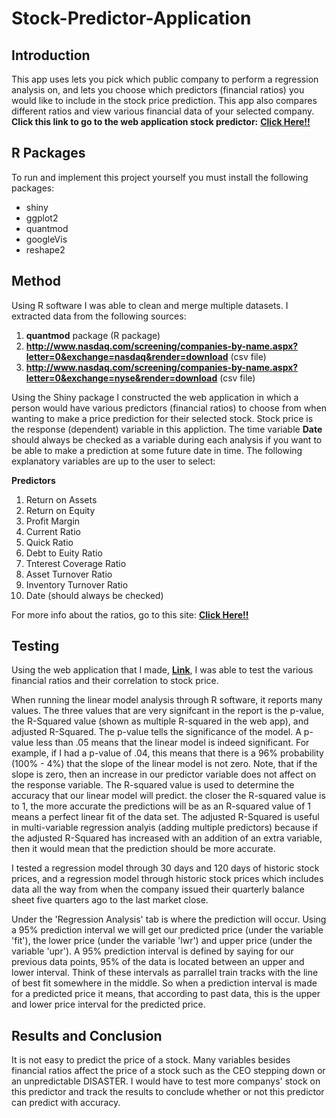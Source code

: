# Stock-Predictor-Application

## Introduction
This app uses lets you pick which public company to perform a regression analysis on, and lets you choose which predictors (financial ratios) you would like to include in the stock price prediction. This app also compares different ratios and view various financial data of your selected company. **Click this link to go to the web application stock predictor:** [**Click Here!!**](https://jnacino.shinyapps.io/Stock-Predictor-Application/)

## R Packages

To run and implement this project yourself you must install the following packages:

* shiny
* ggplot2
* quantmod
* googleVis
* reshape2


## Method

Using R software I was able to clean and merge multiple datasets. I extracted data from the following sources: 

1. **quantmod** package (R package)
2. **http://www.nasdaq.com/screening/companies-by-name.aspx?letter=0&exchange=nasdaq&render=download** (csv file)
3. **http://www.nasdaq.com/screening/companies-by-name.aspx?letter=0&exchange=nyse&render=download** (csv file)

Using the Shiny package I constructed the web application in which a person would have various predictors (financial ratios) to choose from when wanting to make a price prediction for their selected stock. Stock price is the response (dependent) variable in this appliction. The time variable **Date** should always be checked as a variable during each analysis if you want to be able to make a prediction at some future date in time. The following explanatory variables are up to the user to select:

**Predictors** 

1. Return on Assets
2. Return on Equity
3. Profit Margin
4. Current Ratio
5. Quick Ratio
6. Debt to Euity Ratio
7. Tnterest Coverage Ratio
8. Asset Turnover Ratio
9. Inventory Turnover Ratio
10. Date (should always be checked)

For more info about the ratios, go to this site: [**Click Here!!**](http://www.investinganswers.com/education/ratio-analysis/15-financial-ratios-every-investor-should-use-3011)

## Testing

Using the web application that I made, [**Link**](https://jnacino.shinyapps.io/Stock-Predictor-Application/), I was able to test the various financial ratios and their correlation to stock price. 

When running the linear model analysis through R software, it reports many values. The three values that are very signifcant in the report is the p-value, the R-Squared value (shown as multiple R-squared in the web app), and adjusted R-Squared.  The p-value tells the significance of the model. A p-value less than .05 means that the linear model is indeed significant. For example, if I had a p-value of .04, this means that there is a 96% probability (100% - 4%) that the slope of the linear model is not zero. Note, that if the slope is zero, then an increase in our predictor variable does not affect on the response variable. The R-squared value is used to determine the accuracy that our linear model will predict. the closer the R-squared value is to 1, the more accurate the predictions will be as an R-squared value of 1 means a perfect linear fit of the data set. The adjusted R-Squared is useful in multi-variable regression analyis (adding multiple predictors) because if the adjusted R-Squared has increased with an addition of an extra variable, then it would mean that the prediction should be more accurate. 

I tested a regression model through 30 days and 120 days of historic stock prices, and a regression model through historic stock prices which includes data all the way from when the company issued their quarterly balance sheet five quarters ago to the last market close. 

Under the 'Regression Analysis' tab is where the prediction will occur. Using a 95% prediction interval we will get our predicted price (under the variable 'fit'), the lower price (under the variable 'lwr') and upper price (under the variable 'upr'). A 95% prediction interval is defined by saying for our previous data points, 95% of the data is located between an upper and lower interval. Think of these intervals as parrallel train tracks with the line of best fit somewhere in the middle. So when a prediction interval is made for a predicted price it means, that according to past data, this is the upper and lower price interval for the predicted price.


## Results and Conclusion

It is not easy to predict the price of a stock. Many variables besides financial ratios affect the price of a stock such as the CEO stepping down or an unpredictable DISASTER. I would have to test more companys' stock on this predictor and track the results to conclude whether or not this predictor can predict with accuracy. 

